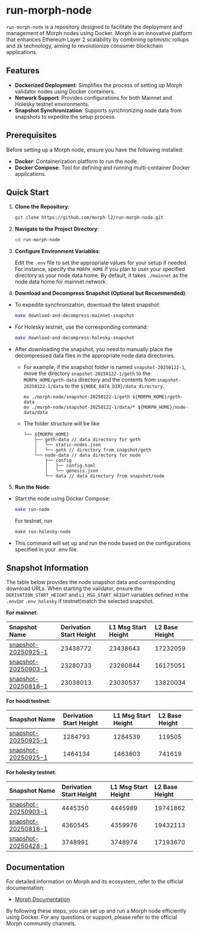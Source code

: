 # run-morph-node

`run-morph-node` is a repository designed to facilitate the deployment and management of Morph nodes using Docker. Morph is an innovative platform that enhances Ethereum Layer 2 scalability by combining optimistic rollups and zk technology, aiming to revolutionize consumer blockchain applications.

## Features

- **Dockerized Deployment**: Simplifies the process of setting up Morph validator nodes using Docker containers.
- **Network Support**: Provides configurations for both Mainnet and Holesky testnet environments.
- **Snapshot Synchronization**: Supports synchronizing node data from snapshots to expedite the setup process.

## Prerequisites

Before setting up a Morph node, ensure you have the following installed:

- **Docker**: Containerization platform to run the node.
- **Docker Compose**: Tool for defining and running multi-container Docker applications.

## Quick Start

1. **Clone the Repository**:

   ```bash
   git clone https://github.com/morph-l2/run-morph-node.git
   ```

2. **Navigate to the Project Directory**:

   ```bash
   cd run-morph-node
   ```

3. **Configure Environment Variables**:

   Edit the `.env` file to set the appropriate values for your setup if needed. For instance, specify the `MORPH_HOME` if you plan to user your specified directory as your node data home. By default, it takes  `./mainnet` as the node data home for mainnet network.

4. **Download and Decompress Snapshot (Optional but Recommended)**:

- To expedite synchronization, download the latest snapshot:

    ```bash
    make download-and-decompress-mainnet-snapshot
    ```

- For Holesky testnet, use the corresponding command:

    ```bash
    make download-and-decompress-holesky-snapshot
    ```

- After downloading the snapshot, you need to manually place the decompressed data files in the appropriate node data directories.
    - For example, if the snapshot folder is named `snapshot-20250122-1`, move the directory `snapshot-20250122-1/geth` to the `MORPH_HOME/geth-data` directory and the contents from `snapshot-20250122-1/data` to the `${NODE_DATA_DIR}/data directory`.
        ```
        mv ./morph-node/snapshot-20250122-1/geth ${MORPH_HOME}/geth-data
        mv ./morph-node/snapshot-20250122-1/data/* ${MORPH_HOME}/node-data/data
        ```

    - The folder structure will be like
        ```
        └── ${MORPH_HOME}
            ├── geth-data // data directory for geth
            │   └── static-nodes.json
            │   └── geth // directory from snapshot/geth   
            └── node-data // data directory for node
                ├── config
                │   ├── config.toml
                │   └── genesis.json
                └── data // data directory from snapshot/node
        ```


5. **Run the Node**:

- Start the node using Docker Compose:

    ```bash
    make run-node
    ```

  For testnet, run

    ```bash
    make run-holesky-node
    ```   

- This command will set up and run the node based on the configurations specified in your .env file.

## Snapshot Information

The table below provides the node snapshot data and corresponding download URLs. When starting the validator, ensure the `DERIVATION_START_HEIGHT` and `L1_MSG_START_HEIGHT` variables defined in the `.env`(or `.env_holesky` if testnet)match the selected snapshot.

**For mainnet**:

| Snapshot Name                                                                         | Derivation Start Height | L1 Msg Start Height | L2 Base Height |
|:--------------------------------------------------------------------------------------|:------------------------|:--------------------|:---------------|
| [snapshot-20250925-1](https://snapshot.morphl2.io/mainnet/snapshot-20250925-1.tar.gz) | 23438772                | 23438643            | 17232059       |
| [snapshot-20250903-1](https://snapshot.morphl2.io/mainnet/snapshot-20250903-1.tar.gz) | 23280733                | 23280844            | 16175051       |
| [snapshot-20250818-1](https://snapshot.morphl2.io/mainnet/snapshot-20250818-1.tar.gz) | 23038013                | 23030537            | 13820034       |


**For hoodi testnet**:

| Snapshot Name                                                                       | Derivation Start Height | L1 Msg Start Height | L2 Base Height |
|:------------------------------------------------------------------------------------|:------------------------|:--------------------|:---------------|
| [snapshot-20250925-1](https://snapshot.morphl2.io/hoodi/snapshot-20250925-1.tar.gz) | 1284793                 | 1284539             | 119505         |
| [snapshot-20250925-1](https://snapshot.morphl2.io/hoodi/snapshot-20250925-1.tar.gz) | 1464134                 | 1463803             | 741619         |

**For holesky testnet**:

|    Snapshot Name    |Derivation Start Height | L1 Msg Start Height | L2 Base Height |
|:--------------------|:------------------------|:--------------------|:--------------------|
|[snapshot-20250903-1](https://snapshot.morphl2.io/holesky/snapshot-20250903-1.tar.gz)|4445350|4445989|19741862|
|[snapshot-20250818-1](https://snapshot.morphl2.io/holesky/snapshot-20250818-1.tar.gz)|4360545|4359976|19432113|
|[snapshot-20250428-1](https://snapshot.morphl2.io/holesky/snapshot-20250428-1.tar.gz)|3748991|3748974|17193670|

## Documentation
For detailed information on Morph and its ecosystem, refer to the official documentation:

- [Morph Documentation](https://morphl2.io)

By following these steps, you can set up and run a Morph node efficiently using Docker. For any questions or support, please refer to the official Morph community channels.








